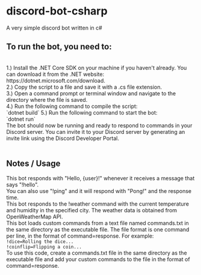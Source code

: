 # discord-bot-csharp
A very simple discord bot written in c#

## To run the bot, you need to:
<br>
1.) Install the .NET Core SDK on your machine if you haven't already. You can download it from the .NET website: https://dotnet.microsoft.com/download.<br>
2.) Copy the script to a file and save it with a .cs file extension.<br>
3.) Open a command prompt or terminal window and navigate to the directory where the file is saved.<br>
4.) Run the following command to compile the script:<br>
`dotnet build`
5.) Run the following command to start the bot:<br>
`dotnet run`
<br>
The bot should now be running and ready to respond to commands in your Discord server. You can invite it to your Discord server by generating an invite link using the Discord Developer Portal.
<br><br>

## Notes / Usage

This bot responds with "Hello, {user}!" whenever it receives a message that says "!hello".<br>
You can also use "!ping" and it will respond with "Pong!" and the response time.<br>
This bot responds to the !weather command with the current temperature and humidity in the specified city. The weather data is obtained from OpenWeatherMap API.<br>
This bot loads custom commands from a text file named commands.txt in the same directory as the executable file. The file format is one command per line, in the format of command=response. For example:<br>
`!dice=Rolling the dice...`<br>
`!coinflip=Flipping a coin...`<br>
To use this code, create a commands.txt file in the same directory as the executable file and add your custom commands to the file in the format of command=response.
